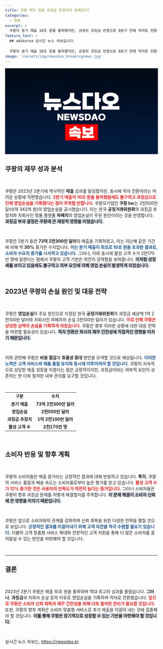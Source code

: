 ```yaml
---
title: 쿠팡 적자 전환 과징금 추정치가 문제인가?
categories:
  - 경제
excerpt: >
  쿠팡이 분기 매출 10조 원을 돌파했지만, 공정위 과징금 반영으로 8분기 만에 적자로 전환! 영업손실과 관련된 자세한 내막을 클릭해 확인해보세요!
feature_text: >
  ## adskorea 실시간 뉴스 속보입니다.

  쿠팡이 분기 매출 10조 원을 돌파했지만, 공정위 과징금 반영으로 8분기 만에 적자로 전환! 영업손실과 관련된 자세한 내막을 클릭해 확인해보세요!
image: '/assets/img/newsdao_breakingnews.jpg'
---
```


<p><img src="/assets/img/newsdao_breakingnews.jpg" alt="adskorea 속보" /></p>

<h2 data-ke-size="size26">쿠팡의 재무 성과 분석</h2>

<p data-ke-size="size16">&nbsp;</p>

<p>쿠팡은 2023년 2분기에 역사적인 <b>매출</b> 성과를 달성했지만, 동시에 적자 전환이라는 어려운 상황에 직면했습니다. <b><span style="color: #ee2323;">2분기 매출이 10조 원을 돌파했음에도 불구하고 과징금으로 인해 영업손실을 기록했다는 점이 주목할 만합니다.</span></b> 쿠팡모기업인 <b>쿠팡 Inc</b>는 2천500만 달러(약 342억 원)의 영업손실을 공시했습니다. 이는 한국 <b>공정거래위원회</b>의 과징금 추정치와 자회사인 명품 플랫폼 <b>파페치</b>의 영업손실이 주된 원인이라는 것을 반영합니다. <b><span style="background-color: #21538527;">과징금 부과 결정은 쿠팡에 큰 재정적 영향을 미쳤습니다.</span></b></p>

<p data-ke-size="size16">&nbsp;</p>

<p>쿠팡은 2분기 동안 <b>73억 2천300만 달러</b>의 매출을 기록하였고, 이는 지난해 같은 기간에 비해 약 <b>30%</b> 증가한 수치입니다. <b><span style="color: #1a5490;">이는 분기 매출이 최초로 10조 원을 초과한 결과로, 소비자 수요의 증가를 시사하고 있습니다.</span></b> 그러나, 이와 동시에 활성 고객 수가 2천170만 명에 달한다는 점에서 쿠팡의 고객 기반은 여전히 강력함을 보여줍니다. <b><span style="background-color: #21538527;">이처럼 성장세를 보이고 있음에도 불구하고 외부 요인에 의해 영업 손실이 발생하게 되었습니다.</span></b></p>

<p data-ke-size="size16">&nbsp;</p>

<h2 data-ke-size="size26">2023년 쿠팡의 손실 원인 및 대응 전략</h2>

<p data-ke-size="size16">&nbsp;</p>

<p>쿠팡은 <b>영업손실</b>의 주요 원인으로 지정된 한국 <b>공정거래위원회</b>의 과징금 예상액 1억 2천100만 달러와 자회사인 파페치의 손실 3천100만 달러가 있습니다. <b><span style="color: #ee2323;">이로 인해 쿠팡은 상당한 금액의 손실을 기록하게 되었습니다.</span></b> 쿠팡은 향후 이러한 상황에 대한 대응 전략을 마련할 필요성이 있습니다. <b><span style="background-color: #21538527;">적자 전환은 회사의 재무 건전성에 직접적인 영향을 미치기 때문입니다.</span></b></p>

<p data-ke-size="size16">&nbsp;</p>

<p>이와 관련해 쿠팡은 <b>비용 절감</b>과 <b>효율성 증대</b> 방안을 모색할 것으로 예상됩니다. <b><span style="color: #1a5490;">이러한 노력은 고객 서비스와 제품 품질 유지와 동시에 이루어져야 할 것입니다.</span></b> 쿠팡이 지속적으로 상당한 매출 성장을 이룬다는 점은 긍정적이지만, 과징금이라는 외부적 요인이 상존하는 한 더욱 철저한 내부 관리를 요구할 것입니다. </p>

<p data-ke-size="size16">&nbsp;</p>

<table>
<tr>
<td style="text-align: center; height: 17px;"><b>구분</b></td>
<td style="text-align: center; height: 17px;"><b>수치</b></td>
</tr>
<tr>
<td style="text-align: center; height: 17px;"><b>분기 매출</b></td>
<td style="text-align: center; height: 17px;"><b>73억 2천300만 달러</b></td>
</tr>
<tr>
<td style="text-align: center; height: 17px;"><b>영업손실</b></td>
<td style="text-align: center; height: 17px;"><b>2천500만 달러</b></td>
</tr>
<tr>
<td style="text-align: center; height: 17px;"><b>과징금 추정치</b></td>
<td style="text-align: center; height: 17px;"><b>1억 2천100만 달러</b></td>
</tr>
<tr>
<td style="text-align: center; height: 17px;"><b>활성 고객 수</b></td>
<td style="text-align: center; height: 17px;"><b>2천170만 명</b></td>
</tr>
</table>

<p data-ke-size="size16">&nbsp;</p>

<h2 data-ke-size="size26">소비자 반응 및 향후 계획</h2>

<p data-ke-size="size16">&nbsp;</p>

<p>쿠팡의 소비자들은 매출 증가라는 긍정적인 결과에 대해 반응하고 있습니다. <b>특히</b>, 쿠팡의 서비스 품질과 배송 속도는 소비자들로부터 높은 평가를 받고 있습니다. <b><span style="color: #ee2323;">활성 고객 수가 12% 증가한 것은 사용자의 만족도가 여전히 높다는 증거입니다.</span></b> 그러나 소비자들은 쿠팡이 향후 과징금 문제를 어떻게 해결할지를 주목합니다. <b><span style="background-color: #21538527;">이 문제 해결이 소비자 신뢰에 큰 영향을 미치기 때문입니다.</span></b></p>

<p data-ke-size="size16">&nbsp;</p>

<p>쿠팡은 앞으로 소비자와의 관계를 강화하며 신뢰 회복을 위한 다양한 전략을 펼칠 것으로 보입니다. <b><span style="color: #1a5490;">긍정적인 결과를 이끌어내기 위해 고객 의견을 적극 수렴할 필요가 있습니다.</span></b> 더불어 고객 맞춤형 서비스 확대와 전문적인 고객 지원을 통해 더 많은 소비자를 끌어들일 수 있는 방안을 마련해야 할 것입니다. </p>

<p data-ke-size="size16">&nbsp;</p>

<hr>

<h2 data-ke-size="size26">결론</h2>

<p data-ke-size="size16">&nbsp;</p>

<p>2023년 2분기 쿠팡은 매출 10조 원을 돌파하며 역대 최고의 성과를 올렸습니다. <b>그러나</b>, <b>과징금</b>과 자회사 손실 등의 이유로 영업손실을 기록하며 적자로 전환했습니다. <b><span style="color: #ee2323;">앞으로 쿠팡은 소비자 신뢰 회복과 재무 건전성을 위해 더욱 철저한 관리가 필요할 것입니다.</span></b> 또한, 쿠팡의 향후 계획은 소비자 맞춤형 서비스로 추가 매출을 이끌어 내는 것에 집중해야 할 것입니다. <b><span style="background-color: #21538527;">이를 통해 쿠팡은 장기적으로 성장할 수 있는 기반을 마련해야 할 것입니다.</span></b></p>

<p data-ke-size="size16">&nbsp;</p>
실시간 뉴스 속보는, <a href="https://newsdao.kr" rel="dofollow">https://newsdao.kr</a>


